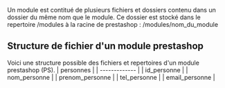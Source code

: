 
Un module est contitué de plusieurs fichiers et dossiers contenu dans un dossier du même nom que le module. Ce dossier est stocké dans le repertoire /modules à la racine de prestashop : /modules/nom_du_module
## Structure de fichier d'un module prestashop
Voici une structure possible des fichiers et repertoires d'un module prestashop (PS).
| personnes      |
| ------------- |
| id_personne     |
| nom_personne       |
| prenom_personne |
| tel_personne |
| email_personne |
